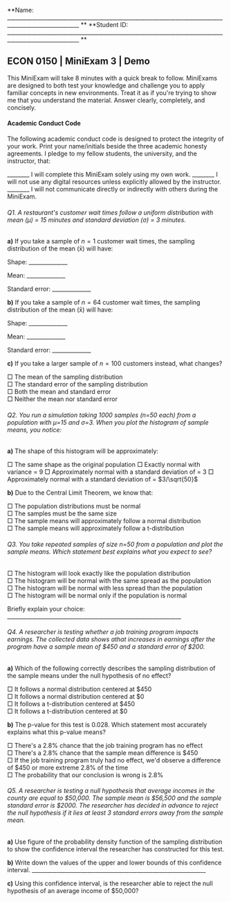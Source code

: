 **Name: ________________________________________________________________________________________________________ **                          **Student ID: ________________________________________________________________________________________________________ **

## ECON 0150 | MiniExam 3 | Demo

This MiniExam will take 8 minutes with a quick break to follow. MiniExams are designed to both test your knowledge and challenge you to apply familiar concepts in new environments. Treat it as if you're trying to show me that you understand the material. Answer clearly, completely, and concisely. 

#### Academic Conduct Code

The following academic conduct code is designed to protect the integrity of your work. Print your name/initials beside the three academic honesty agreements. I pledge to my fellow students, the university, and the instructor, that:

________ I will complete this MiniExam solely using my own work.
________ I will not use any digital resources unless explicitly allowed by the instructor.
________ I will not communicate directly or indirectly with others during the MiniExam.

###### Q1. A restaurant's customer wait times follow a *uniform* distribution with mean (μ) = 15 minutes and standard deviation (σ) = 3 minutes.

**a)** If you take a sample of  $n=1$ customer wait times, the sampling distribution of the mean (x̄) will have:

Shape: ______________

Mean: ______________

Standard error: ______________

**b)** If you take a sample of $n=64$ customer wait times, the sampling distribution of the mean (x̄) will have:

Shape: ______________

Mean: ______________

Standard error: ______________

**c)** If you take a larger sample of $n=100$ customers instead, what changes?

□ The mean of the sampling distribution  
□ The standard error of the sampling distribution  
□ Both the mean and standard error  
□ Neither the mean nor standard error  

###### Q2. You run a simulation taking 1000 samples (n=50 each) from a population with μ=15 and σ=3. When you plot the histogram of sample means, you notice:

**a)** The shape of this histogram will be approximately:

□ The same shape as the original population
□ Exactly normal with variance = 9
□ Approximately normal with a standard deviation of = $3$
□ Approximately normal with a standard deviation of = $3/\sqrt{50}$

**b)** Due to the Central Limit Theorem, we know that:

□ The population distributions must be normal  
□ The samples must be the same size  
□ The sample means will approximately follow a normal distribution  
□ The sample means will approximately follow a t-distribution

###### Q3. You take repeated samples of size n=50 from a population and plot the sample means. Which statement best explains what you expect to see?

□ The histogram will look exactly like the population distribution  
□ The histogram will be normal with the same spread as the population  
□ The histogram will be normal with less spread than the population  
□ The histogram will be normal only if the population is normal  

Briefly explain your choice: _______________________________________________________________

###### Q4. A researcher is testing whether a job training program impacts earnings. The collected data shows athat increases in earnings after the program have a sample mean of \$450 and a standard error of \$200.

**a)** Which of the following correctly describes the sampling distribution of the sample means under the null hypothesis of no effect?

□ It follows a normal distribution centered at \$450  
□ It follows a normal distribution centered at \$0  
□ It follows a t-distribution centered at \$450  
□ It follows a t-distribution centered at \$0  

**b)** The p-value for this test is 0.028. Which statement most accurately explains what this p-value means?

□ There's a 2.8% chance that the job training program has no effect  
□ There's a 2.8% chance that the sample mean difference is \$450  
□ If the job training program truly had no effect, we'd observe a difference of \$450 or more extreme 2.8% of the time  
□ The probability that our conclusion is wrong is 2.8%  

###### Q5. A researcher is testing a null hypothesis that average incomes in the county are equal to \$50,000. The sample mean is \$56,500 and the sample standard error is \$2000. The researcher has decided in advance to reject the null hypothesis if it lies at least 3 standard errors away from the sample mean. 

**a)** Use figure of the probability density function of the sampling distribution to show the confidence interval the researcher has constructed for this test.

**b)** Write down the values of the upper and lower bounds of this confidence interval.  _______________________________________________________________

**c)** Using this confidence interval, is the researcher able to reject the null hypothesis of an average income of \$50,000?